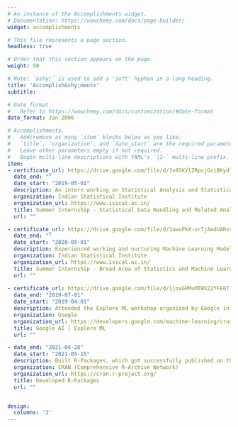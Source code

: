 ```yaml
---
# An instance of the Accomplishments widget.
# Documentation: https://wowchemy.com/docs/page-builder/
widget: accomplishments

# This file represents a page section.
headless: true

# Order that this section appears on the page.
weight: 50

# Note: `&shy;` is used to add a 'soft' hyphen in a long heading.
title: 'Accomplish&shy;ments'
subtitle:

# Date format
#   Refer to https://wowchemy.com/docs/customization/#date-format
date_format: Jan 2006

# Accomplishments.
#   Add/remove as many `item` blocks below as you like.
#   `title`, `organization`, and `date_start` are the required parameters.
#   Leave other parameters empty if not required.
#   Begin multi-line descriptions with YAML's `|2-` multi-line prefix.
item:
- certificate_url: https://drive.google.com/file/d/1v8SKYlZRpcjGciBKydlubrEexwG2Z9_7/view?usp=sharing
  date_end: ""
  date_start: "2019-05-01"
  description: An intern working on Statistical Analysis and Statistical Data Handling pertaining to Indian Parliamentary Results, 2019 under the guidance of Dr. Prof. Subhamoy Maitra, Applied Statistics Unit, ISI Kolkata. 
  organization: Indian Statistical Institute
  organization_url: https://www.isical.ac.in/
  title: Summer Internship - Statistical Data Handling and Related Analysis  
  url: ""

- certificate_url: https://drive.google.com/file/d/1awuPkX-vrTjAedUARxvJACUGQaUw9P63/view?usp=sharing
  date_end: ""
  date_start: "2020-05-01"
  description: Experienced working and nurturing Machine Learning Models to formulate the scenario of COVID-19 in India. Also analyzed the changes in the Technical Behavior of the Elderly using various Statistical Tools. Interned under the supervision of Dr. Prof. Subhamoy Maitra, Applied Statistics Unit, ISI Kolkata.
  organization: Indian Statistical Institute
  organization_url: https://www.isical.ac.in/
  title: Summer Internship - Broad Area of Statistics and Machine Learning
  url: ""
  
- certificate_url: https://drive.google.com/file/d/1jovGRMuMTWX22YFE6T-lodp6EKOBqlwa/view?usp=sharing
  date_end: "2019-07-01"
  date_start: "2019-04-01"
  description: Attended the Explore ML workshop organized by Google in collaboration with St.Xavier's College (Autonomous), Kolkata under the supervision of the Google Developers and Explore ML Program Manager, Aida Martinez. Was introduced various techniques of Machine Learning, Deep LEarning, Image Classification and Bootstrapping using the Python Programming Language.  
  organization: Google
  organization_url: https://developers.google.com/machine-learning/crash-course
  title: Google AI | Explore ML
  url: ""

- date_end: "2021-04-28"
  date_start: "2021-05-15"
  description: Built R-Packages, which got successfully published on the CRAN, i.e., the package repository for R-Software. The pacakges includes 'YatesAlgo.FactorialExp.SR', 'TrtCombo.FactorialExp.SR' and 'gamblers.ruin.gameplay'.  
  organization: CRAN (Comprehensive R-Archive Network)
  organization_url: https://cran.r-project.org/
  title: Developed R-Packages
  url: ""


design:
  columns: '2' 
---
```

